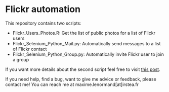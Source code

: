 Flickr automation
===================================================================================

This repository contains two scripts:  
  * Flickr_Users_Photos.R: Get the list of public photos for a list of Flickr users
  * Flickr_Selenium_Python_Mail.py: Automatically send messages to a list of Flickr contact
  * Flickr_Selenium_Python_Group.py: Automatically invite Flickr user to join a group
  
If you want more details about the second script feel free to visit [this post](https://maximelenormand.github.io/Blog/flickr-selenium).

If you need help, find a bug, want to give me advice or feedback, please contact me!
You can reach me at maxime.lenormand[at]irstea.fr
